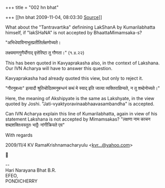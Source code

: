 +++
title = "002 hn bhat"

+++
[[hn bhat	2009-11-04, 08:03:30 [Source](https://groups.google.com/g/bvparishat/c/Kl00cQRkPS0)]]



What about the "Tantravartika" definining LakShanA by Kumarilabhatta himself, if "lakSHaNA" is not accepted by BhaattaMimamsaka-s?

  

"अभिधेयाविनाभूतप्रतीतिर्लक्षणोच्यते।

लक्ष्यमाणगुणैर्योगाद् वृत्तेरिष्टा तु गौणता।" (१.४.२२)

  

This has been quoted in Kavyaprakasha also, in the context of Lakshana. Our IVN Acharya will have to answer this question.

  

Kavyaprakasha had already quoted this view, but only to reject it.

  

"गौरनुबध्यः" इत्यादौ श्रुतिचोदितमनुबन्धनं कथं मे स्याद् इति जात्या व्यक्तिराक्षिप्यते, न तु शब्देनोच्यते।"

  

Here, the meaning of Akshipyate is the same as Lakshyate, in the view quoted by Joshi. "Jati-vyaktyoravinaabhaavasambandha" is accepted.

  

Can IVN Acharya explain this line of Kumarilabhatta, again in view of his statement Lakshana is not accepted by Mimamsakas? "लक्षणा नाम काचन शब्दशक्तिःवस्तुतः भाट्टैः नांगीक्रियते एव"

  

With regards

  

2009/11/4 KV RamaKrishnamacharyulu \<[kvr...@yahoo.com]()\>



  
  
  
--  
Hari Narayana Bhat B.R.  
EFEO,  
PONDICHERRY  

